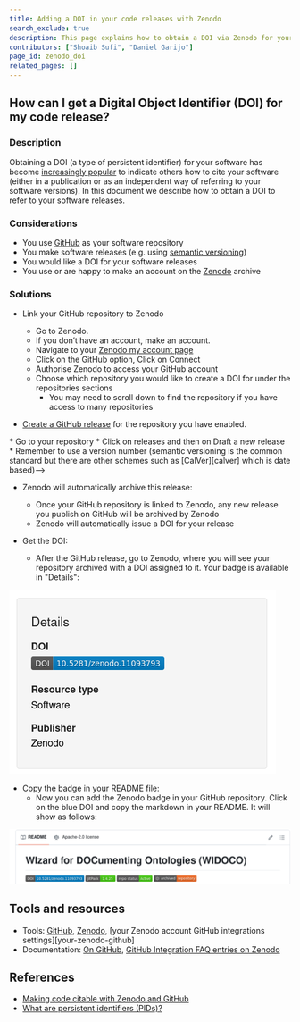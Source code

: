 ```yaml
---
title: Adding a DOI in your code releases with Zenodo
search_exclude: true
description: This page explains how to obtain a DOI via Zenodo for your code releases 
contributors: ["Shoaib Sufi", "Daniel Garijo"] 
page_id: zenodo_doi
related_pages: []
---
```

## How can I get a Digital Object Identifier (DOI) for my code release?

### Description 
Obtaining a DOI (a type of persistent identifier) for your software has become [increasingly popular][datacite-doi-software] to indicate others how to cite your software (either in a publication or as an independent way of referring to your software versions). In this document we describe how to obtain a DOI to refer to your software releases.

### Considerations 
* You use [GitHub][github] as your software repository
* You make software releases (e.g. using [semantic versioning][semantic-versioning])
* You would like a DOI for your software releases
* You use or are happy to make an account on the [Zenodo][zenodo] archive 

### Solutions 

* Link your GitHub repository to Zenodo
	* Go to Zenodo.
	* If you don’t have an account, make an account.
	* Navigate to your [Zenodo my account page](https://zenodo.org/account/settings/profile)
	* Click on the GitHub option, Click on Connect
	* Authorise Zenodo to access your GitHub account
	* Choose which repository you would like to create a DOI for under the repositories sections
		* You may need to scroll down to find the repository if you have access to many repositories

* [Create a GitHub release](https://everse.software/RSQKit/releasing_code) for the repository you have enabled. 
<!-->	* Go to your repository
	* Click on releases and then on Draft a new release
	* Remember to use a version number (semantic versioning is the common standard but there are other schemes such as [CalVer][calver] which is date based)-->
	
* Zenodo will automatically archive this release:
	* Once your GitHub repository is linked to Zenodo, any new release you publish on GitHub will be archived by Zenodo
	* Zenodo will automatically issue a DOI for your release

* Get the DOI:
	* After the GitHub release, go to Zenodo, where you will see your repository archived with a DOI assigned to it. Your badge is available in "Details":

![Badge in Zenodo](/images/badge_zenodo.png)

* Copy the badge in your README file:
	* Now you can add the Zenodo badge in your GitHub repository. Click on the blue DOI and copy the markdown in your README. It will show as follows:

![Badge in GitHub repository](/images/badge_in_repo.png)


## Tools and resources 

* Tools: [GitHub][github], [Zenodo][zenodo], [your Zenodo account GitHub integrations settings][your-zenodo-github]
* Documentation: [On GitHub][on-github], [GitHub Integration FAQ entries on Zenodo][github-faq-zenodo] 

## References

* [Making code citable with Zenodo and GitHub][citable-github-ssi]
* [What are persistent identifiers (PIDs)?][what-are-pids]

[calver]: (https://calver.org/)
[citable-github-ssi]: (https://www.software.ac.uk/blog/making-code-citable-zenodo-and-github)
[datacite-doi-software]: (https://datacite.org/blog/doi-registrations-software/)
[doi]: (https://www.doi.org/)
[github]: (https://github.com/)
[github-faq-zenodo]: (https://support.zenodo.org/help/en-gb/24-github-integration)
[on-github]: (https://docs.github.com/en/repositories/archiving-a-github-repository/referencing-and-citing-content)
[semantic-versioning]: (https://semver.org/) 
[what-are-pids]: (https://support.orcid.org/hc/en-us/articles/360006971013-What-are-persistent-identifiers-PIDs)
[zenodo]: (https://zenodo.org/)


